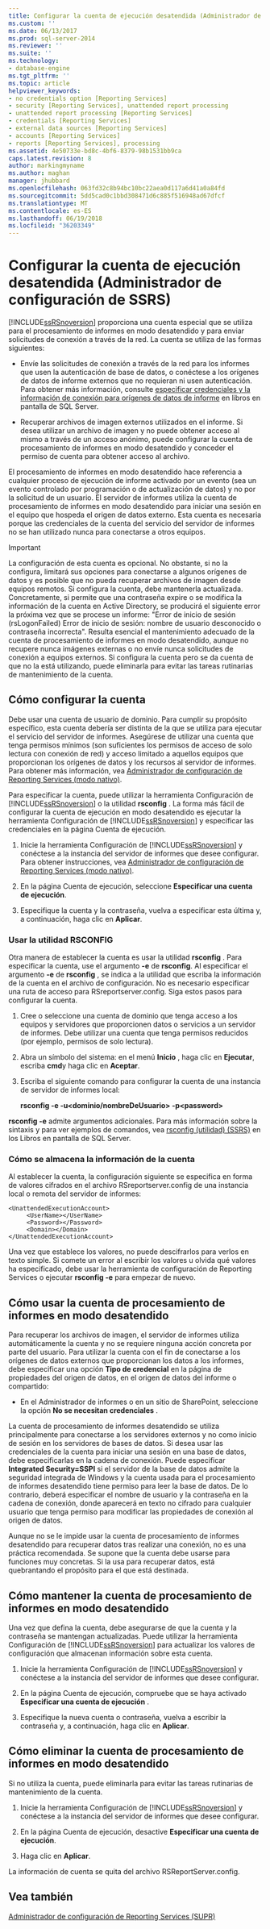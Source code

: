 ```yaml
---
title: Configurar la cuenta de ejecución desatendida (Administrador de configuración de SSRS) | Microsoft Docs
ms.custom: ''
ms.date: 06/13/2017
ms.prod: sql-server-2014
ms.reviewer: ''
ms.suite: ''
ms.technology:
- database-engine
ms.tgt_pltfrm: ''
ms.topic: article
helpviewer_keywords:
- no credentials option [Reporting Services]
- security [Reporting Services], unattended report processing
- unattended report processing [Reporting Services]
- credentials [Reporting Services]
- external data sources [Reporting Services]
- accounts [Reporting Services]
- reports [Reporting Services], processing
ms.assetid: 4e50733e-bd8c-4bf6-8379-98b1531bb9ca
caps.latest.revision: 8
author: markingmyname
ms.author: maghan
manager: jhubbard
ms.openlocfilehash: 063fd32c8b94bc10bc22aea0d117a6d41a0a84fd
ms.sourcegitcommit: 5dd5cad0c1bbd308471d6c885f516948ad67dfcf
ms.translationtype: MT
ms.contentlocale: es-ES
ms.lasthandoff: 06/19/2018
ms.locfileid: "36203349"
---
```

# <a name="configure-the-unattended-execution-account-ssrs-configuration-manager"></a>Configurar la cuenta de ejecución desatendida (Administrador de configuración de SSRS)
  [!INCLUDE[ssRSnoversion](../../includes/ssrsnoversion-md.md)] proporciona una cuenta especial que se utiliza para el procesamiento de informes en modo desatendido y para enviar solicitudes de conexión a través de la red. La cuenta se utiliza de las formas siguientes:  
  
-   Envíe las solicitudes de conexión a través de la red para los informes que usen la autenticación de base de datos, o conéctese a los orígenes de datos de informe externos que no requieran ni usen autenticación. Para obtener más información, consulte [especificar credenciales y la información de conexión para orígenes de datos de informe](../../integration-services/connection-manager/data-sources.md) en libros en pantalla de SQL Server.  
  
-   Recuperar archivos de imagen externos utilizados en el informe. Si desea utilizar un archivo de imagen y no puede obtener acceso al mismo a través de un acceso anónimo, puede configurar la cuenta de procesamiento de informes en modo desatendido y conceder el permiso de cuenta para obtener acceso al archivo.  
  
 El procesamiento de informes en modo desatendido hace referencia a cualquier proceso de ejecución de informe activado por un evento (sea un evento controlado por programación o de actualización de datos) y no por la solicitud de un usuario. El servidor de informes utiliza la cuenta de procesamiento de informes en modo desatendido para iniciar una sesión en el equipo que hospeda el origen de datos externo. Esta cuenta es necesaria porque las credenciales de la cuenta del servicio del servidor de informes no se han utilizado nunca para conectarse a otros equipos.  
  
> [!IMPORTANT]  
>  La configuración de esta cuenta es opcional. No obstante, si no la configura, limitará sus opciones para conectarse a algunos orígenes de datos y es posible que no pueda recuperar archivos de imagen desde equipos remotos. Si configura la cuenta, debe mantenerla actualizada. Concretamente, si permite que una contraseña expire o se modifica la información de la cuenta en Active Directory, se producirá el siguiente error la próxima vez que se procese un informe: "Error de inicio de sesión (rsLogonFailed) Error de inicio de sesión: nombre de usuario desconocido o contraseña incorrecta". Resulta esencial el mantenimiento adecuado de la cuenta de procesamiento de informes en modo desatendido, aunque no recupere nunca imágenes externas o no envíe nunca solicitudes de conexión a equipos externos. Si configura la cuenta pero se da cuenta de que no la está utilizando, puede eliminarla para evitar las tareas rutinarias de mantenimiento de la cuenta.  
  
## <a name="how-to-configure-the-account"></a>Cómo configurar la cuenta  
 Debe usar una cuenta de usuario de dominio. Para cumplir su propósito específico, esta cuenta debería ser distinta de la que se utiliza para ejecutar el servicio del servidor de informes. Asegúrese de utilizar una cuenta que tenga permisos mínimos (son suficientes los permisos de acceso de solo lectura con conexión de red) y acceso limitado a aquellos equipos que proporcionan los orígenes de datos y los recursos al servidor de informes. Para obtener más información, vea [Administrador de configuración de Reporting Services &#40;modo nativo&#41;](../../sql-server/install/reporting-services-configuration-manager-native-mode.md).  
  
 Para especificar la cuenta, puede utilizar la herramienta Configuración de [!INCLUDE[ssRSnoversion](../../includes/ssrsnoversion-md.md)] o la utilidad **rsconfig** . La forma más fácil de configurar la cuenta de ejecución en modo desatendido es ejecutar la herramienta Configuración de [!INCLUDE[ssRSnoversion](../../includes/ssrsnoversion-md.md)] y especificar las credenciales en la página Cuenta de ejecución.  
  
1.  Inicie la herramienta Configuración de [!INCLUDE[ssRSnoversion](../../includes/ssrsnoversion-md.md)] y conéctese a la instancia del servidor de informes que desee configurar. Para obtener instrucciones, vea [Administrador de configuración de Reporting Services &#40;modo nativo&#41;](../../sql-server/install/reporting-services-configuration-manager-native-mode.md).  
  
2.  En la página Cuenta de ejecución, seleccione **Especificar una cuenta de ejecución**.  
  
3.  Especifique la cuenta y la contraseña, vuelva a especificar esta última y, a continuación, haga clic en **Aplicar**.  
  
### <a name="using-rsconfig-utility"></a>Usar la utilidad RSCONFIG  
 Otra manera de establecer la cuenta es usar la utilidad **rsconfig** . Para especificar la cuenta, use el argumento **-e** de **rsconfig**. Al especificar el argumento **-e** de **rsconfig** , se indica a la utilidad que escriba la información de la cuenta en el archivo de configuración. No es necesario especificar una ruta de acceso para RSreportserver.config. Siga estos pasos para configurar la cuenta.  
  
1.  Cree o seleccione una cuenta de dominio que tenga acceso a los equipos y servidores que proporcionen datos o servicios a un servidor de informes. Debe utilizar una cuenta que tenga permisos reducidos (por ejemplo, permisos de solo lectura).  
  
2.  Abra un símbolo del sistema: en el menú **Inicio** , haga clic en **Ejecutar**, escriba **cmd**y haga clic en **Aceptar**.  
  
3.  Escriba el siguiente comando para configurar la cuenta de una instancia de servidor de informes local:  
  
     **rsconfig -e -u\<dominio/nombreDeUsuario> -p\<password>**  
  
 **rsconfig -e** admite argumentos adicionales. Para más información sobre la sintaxis y para ver ejemplos de comandos, vea [rsconfig (utilidad) &#40;SSRS&#41;](../tools/rsconfig-utility-ssrs.md) en los Libros en pantalla de SQL Server.  
  
### <a name="how-account-information-is-stored"></a>Cómo se almacena la información de la cuenta  
 Al establecer la cuenta, la configuración siguiente se especifica en forma de valores cifrados en el archivo RSreportserver.config de una instancia local o remota del servidor de informes:  
  
```  
<UnattendedExecutionAccount>  
     <UserName></UserName>  
     <Password></Password>  
     <Domain></Domain>  
</UnattendedExecutionAccount>  
```  
  
 Una vez que establece los valores, no puede descifrarlos para verlos en texto simple. Si comete un error al escribir los valores u olvida qué valores ha especificado, debe usar la herramienta de configuración de Reporting Services o ejecutar **rsconfig -e** para empezar de nuevo.  
  
## <a name="how-to-use-the-unattended-report-processing-account"></a>Cómo usar la cuenta de procesamiento de informes en modo desatendido  
 Para recuperar los archivos de imagen, el servidor de informes utiliza automáticamente la cuenta y no se requiere ninguna acción concreta por parte del usuario. Para utilizar la cuenta con el fin de conectarse a los orígenes de datos externos que proporcionan los datos a los informes, debe especificar una opción **Tipo de credencial** en la página de propiedades del origen de datos, en el origen de datos del informe o compartido:  
  
-   En el Administrador de informes o en un sitio de SharePoint, seleccione la opción **No se necesitan credenciales** .  
  
 La cuenta de procesamiento de informes desatendido se utiliza principalmente para conectarse a los servidores externos y no como inicio de sesión en los servidores de bases de datos. Si desea usar las credenciales de la cuenta para iniciar una sesión en una base de datos, debe especificarlas en la cadena de conexión. Puede especificar **Integrated Security=SSPI** si el servidor de la base de datos admite la seguridad integrada de Windows y la cuenta usada para el procesamiento de informes desatendido tiene permiso para leer la base de datos. De lo contrario, deberá especificar el nombre de usuario y la contraseña en la cadena de conexión, donde aparecerá en texto no cifrado para cualquier usuario que tenga permiso para modificar las propiedades de conexión al origen de datos.  
  
 Aunque no se le impide usar la cuenta de procesamiento de informes desatendido para recuperar datos tras realizar una conexión, no es una práctica recomendada. Se supone que la cuenta debe usarse para funciones muy concretas. Si la usa para recuperar datos, está quebrantando el propósito para el que está destinada.  
  
## <a name="how-to-maintain-the-unattended-report-processing-account"></a>Cómo mantener la cuenta de procesamiento de informes en modo desatendido  
 Una vez que defina la cuenta, debe asegurarse de que la cuenta y la contraseña se mantengan actualizadas. Puede utilizar la herramienta Configuración de [!INCLUDE[ssRSnoversion](../../includes/ssrsnoversion-md.md)] para actualizar los valores de configuración que almacenan información sobre esta cuenta.  
  
1.  Inicie la herramienta Configuración de [!INCLUDE[ssRSnoversion](../../includes/ssrsnoversion-md.md)] y conéctese a la instancia del servidor de informes que desee configurar.  
  
2.  En la página Cuenta de ejecución, compruebe que se haya activado **Especificar una cuenta de ejecución** .  
  
3.  Especifique la nueva cuenta o contraseña, vuelva a escribir la contraseña y, a continuación, haga clic en **Aplicar**.  
  
## <a name="how-to-delete-the-unattended-report-processing-account"></a>Cómo eliminar la cuenta de procesamiento de informes en modo desatendido  
 Si no utiliza la cuenta, puede eliminarla para evitar las tareas rutinarias de mantenimiento de la cuenta.  
  
1.  Inicie la herramienta Configuración de [!INCLUDE[ssRSnoversion](../../includes/ssrsnoversion-md.md)] y conéctese a la instancia del servidor de informes que desee configurar.  
  
2.  En la página Cuenta de ejecución, desactive **Especificar una cuenta de ejecución**.  
  
3.  Haga clic en **Aplicar**.  
  
 La información de cuenta se quita del archivo RSReportServer.config.  
  
## <a name="see-also"></a>Vea también  
 [Administrador de configuración de Reporting Services &#40;SUPR&#41;](../../sql-server/install/reporting-services-configuration-manager-native-mode.md)  
  
  